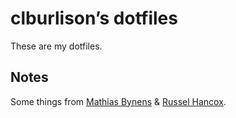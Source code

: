 # clburlison’s dotfiles

These are my dotfiles.

## Notes

Some things from [Mathias Bynens](https://github.com/mathiasbynens/dotfiles) & [Russel Hancox](https://github.com/russellhancox/dotfiles).